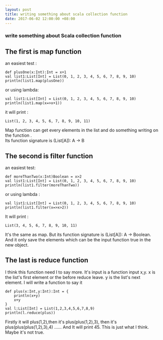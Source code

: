 ```yaml
---
layout: post
title: writing something about scala collection function
date: 2017-06-02 12:00:00 +08:00
---
```


### write something about Scala collection function

## The first is map function
an easiest test :
```
def plusOne(x:Int):Int = x+1
val list1:List[Int] = List(0, 1, 2, 3, 4, 5, 6, 7, 8, 9, 10)
println(list1.map(plusOne))
```
or using lambda:
```
val list1:List[Int] = List(0, 1, 2, 3, 4, 5, 6, 7, 8, 9, 10)
println(list1.map(x=>x+1))
```
it will print :
```
List(1, 2, 3, 4, 5, 6, 7, 8, 9, 10, 11)
```
Map function can get every elements in the list and do something writing on the function .<br>
Its function signature is (List[A]): A -> B <br>
## The second is filter function
an easiest test:
```
def moreThanTwo(x:Int)Boolean = x>2
val list1:List[Int] = List(0, 1, 2, 3, 4, 5, 6, 7, 8, 9, 10)
println(list1.filter(moreThanTwo))
```
or using lambda :
```
val list1:List[Int] = List(0, 1, 2, 3, 4, 5, 6, 7, 8, 9, 10)
println(list1.filter(x=>x>2))
```
It will print :
```
List(3, 4, 5, 6, 7, 8, 9, 10, 11)
```
It's the same as map. But its function signature is (List[A]): A -> Boolean. And it only save the elements which can be the input function true in the new object.

## The last is reduce function
I think this function need I to say more. It's input is a function input x,y. x is the list's first element or the before reduce leave. y is the list's next element. I will write a function to say it
```
def plus(x:Int,y:Int):Int = {
    println(x+y)
    x+y
}
val l:List[Int] = List(1,2,3,4,5,6,7,8,9)
println(l.reduce(plus))
```
Firstly it will plus(1,2),then it's plus(plus(1,2),3),
then it's plus(plus(plus(1,2),3),4) ......
And It will print 45.
This is just what I think. Maybe it's not true.

